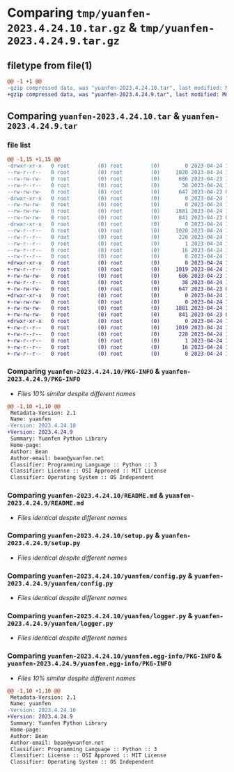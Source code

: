 # Comparing `tmp/yuanfen-2023.4.24.10.tar.gz` & `tmp/yuanfen-2023.4.24.9.tar.gz`

## filetype from file(1)

```diff
@@ -1 +1 @@
-gzip compressed data, was "yuanfen-2023.4.24.10.tar", last modified: Mon Apr 24 12:58:29 2023, max compression
+gzip compressed data, was "yuanfen-2023.4.24.9.tar", last modified: Mon Apr 24 12:57:02 2023, max compression
```

## Comparing `yuanfen-2023.4.24.10.tar` & `yuanfen-2023.4.24.9.tar`

### file list

```diff
@@ -1,15 +1,15 @@
-drwxr-xr-x   0 root         (0) root         (0)        0 2023-04-24 12:58:29.322533 yuanfen-2023.4.24.10/
--rw-r--r--   0 root         (0) root         (0)     1020 2023-04-24 12:58:29.321534 yuanfen-2023.4.24.10/PKG-INFO
--rw-rw-rw-   0 root         (0) root         (0)      686 2023-04-23 10:54:21.000000 yuanfen-2023.4.24.10/README.md
--rw-r--r--   0 root         (0) root         (0)       38 2023-04-24 12:58:29.322533 yuanfen-2023.4.24.10/setup.cfg
--rw-rw-rw-   0 root         (0) root         (0)      647 2023-04-23 08:36:40.000000 yuanfen-2023.4.24.10/setup.py
-drwxr-xr-x   0 root         (0) root         (0)        0 2023-04-24 12:58:29.321534 yuanfen-2023.4.24.10/yuanfen/
--rw-rw-rw-   0 root         (0) root         (0)        0 2023-04-24 12:58:28.000000 yuanfen-2023.4.24.10/yuanfen/__init__.py
--rw-rw-rw-   0 root         (0) root         (0)     1881 2023-04-24 11:13:41.000000 yuanfen-2023.4.24.10/yuanfen/config.py
--rw-rw-rw-   0 root         (0) root         (0)      841 2023-04-23 09:27:44.000000 yuanfen-2023.4.24.10/yuanfen/logger.py
-drwxr-xr-x   0 root         (0) root         (0)        0 2023-04-24 12:58:29.321534 yuanfen-2023.4.24.10/yuanfen.egg-info/
--rw-r--r--   0 root         (0) root         (0)     1020 2023-04-24 12:58:29.000000 yuanfen-2023.4.24.10/yuanfen.egg-info/PKG-INFO
--rw-r--r--   0 root         (0) root         (0)      228 2023-04-24 12:58:29.000000 yuanfen-2023.4.24.10/yuanfen.egg-info/SOURCES.txt
--rw-r--r--   0 root         (0) root         (0)        1 2023-04-24 12:58:29.000000 yuanfen-2023.4.24.10/yuanfen.egg-info/dependency_links.txt
--rw-r--r--   0 root         (0) root         (0)       16 2023-04-24 12:58:29.000000 yuanfen-2023.4.24.10/yuanfen.egg-info/requires.txt
--rw-r--r--   0 root         (0) root         (0)        8 2023-04-24 12:58:29.000000 yuanfen-2023.4.24.10/yuanfen.egg-info/top_level.txt
+drwxr-xr-x   0 root         (0) root         (0)        0 2023-04-24 12:57:02.919557 yuanfen-2023.4.24.9/
+-rw-r--r--   0 root         (0) root         (0)     1019 2023-04-24 12:57:02.919557 yuanfen-2023.4.24.9/PKG-INFO
+-rw-rw-rw-   0 root         (0) root         (0)      686 2023-04-23 10:54:21.000000 yuanfen-2023.4.24.9/README.md
+-rw-r--r--   0 root         (0) root         (0)       38 2023-04-24 12:57:02.919557 yuanfen-2023.4.24.9/setup.cfg
+-rw-rw-rw-   0 root         (0) root         (0)      647 2023-04-23 08:36:40.000000 yuanfen-2023.4.24.9/setup.py
+drwxr-xr-x   0 root         (0) root         (0)        0 2023-04-24 12:57:02.918557 yuanfen-2023.4.24.9/yuanfen/
+-rw-rw-rw-   0 root         (0) root         (0)        0 2023-04-24 12:57:01.000000 yuanfen-2023.4.24.9/yuanfen/__init__.py
+-rw-rw-rw-   0 root         (0) root         (0)     1881 2023-04-24 11:13:41.000000 yuanfen-2023.4.24.9/yuanfen/config.py
+-rw-rw-rw-   0 root         (0) root         (0)      841 2023-04-23 09:27:44.000000 yuanfen-2023.4.24.9/yuanfen/logger.py
+drwxr-xr-x   0 root         (0) root         (0)        0 2023-04-24 12:57:02.918557 yuanfen-2023.4.24.9/yuanfen.egg-info/
+-rw-r--r--   0 root         (0) root         (0)     1019 2023-04-24 12:57:02.000000 yuanfen-2023.4.24.9/yuanfen.egg-info/PKG-INFO
+-rw-r--r--   0 root         (0) root         (0)      228 2023-04-24 12:57:02.000000 yuanfen-2023.4.24.9/yuanfen.egg-info/SOURCES.txt
+-rw-r--r--   0 root         (0) root         (0)        1 2023-04-24 12:57:02.000000 yuanfen-2023.4.24.9/yuanfen.egg-info/dependency_links.txt
+-rw-r--r--   0 root         (0) root         (0)       16 2023-04-24 12:57:02.000000 yuanfen-2023.4.24.9/yuanfen.egg-info/requires.txt
+-rw-r--r--   0 root         (0) root         (0)        8 2023-04-24 12:57:02.000000 yuanfen-2023.4.24.9/yuanfen.egg-info/top_level.txt
```

### Comparing `yuanfen-2023.4.24.10/PKG-INFO` & `yuanfen-2023.4.24.9/PKG-INFO`

 * *Files 10% similar despite different names*

```diff
@@ -1,10 +1,10 @@
 Metadata-Version: 2.1
 Name: yuanfen
-Version: 2023.4.24.10
+Version: 2023.4.24.9
 Summary: Yuanfen Python Library
 Home-page: 
 Author: Bean
 Author-email: bean@yuanfen.net
 Classifier: Programming Language :: Python :: 3
 Classifier: License :: OSI Approved :: MIT License
 Classifier: Operating System :: OS Independent
```

### Comparing `yuanfen-2023.4.24.10/README.md` & `yuanfen-2023.4.24.9/README.md`

 * *Files identical despite different names*

### Comparing `yuanfen-2023.4.24.10/setup.py` & `yuanfen-2023.4.24.9/setup.py`

 * *Files identical despite different names*

### Comparing `yuanfen-2023.4.24.10/yuanfen/config.py` & `yuanfen-2023.4.24.9/yuanfen/config.py`

 * *Files identical despite different names*

### Comparing `yuanfen-2023.4.24.10/yuanfen/logger.py` & `yuanfen-2023.4.24.9/yuanfen/logger.py`

 * *Files identical despite different names*

### Comparing `yuanfen-2023.4.24.10/yuanfen.egg-info/PKG-INFO` & `yuanfen-2023.4.24.9/yuanfen.egg-info/PKG-INFO`

 * *Files 10% similar despite different names*

```diff
@@ -1,10 +1,10 @@
 Metadata-Version: 2.1
 Name: yuanfen
-Version: 2023.4.24.10
+Version: 2023.4.24.9
 Summary: Yuanfen Python Library
 Home-page: 
 Author: Bean
 Author-email: bean@yuanfen.net
 Classifier: Programming Language :: Python :: 3
 Classifier: License :: OSI Approved :: MIT License
 Classifier: Operating System :: OS Independent
```

